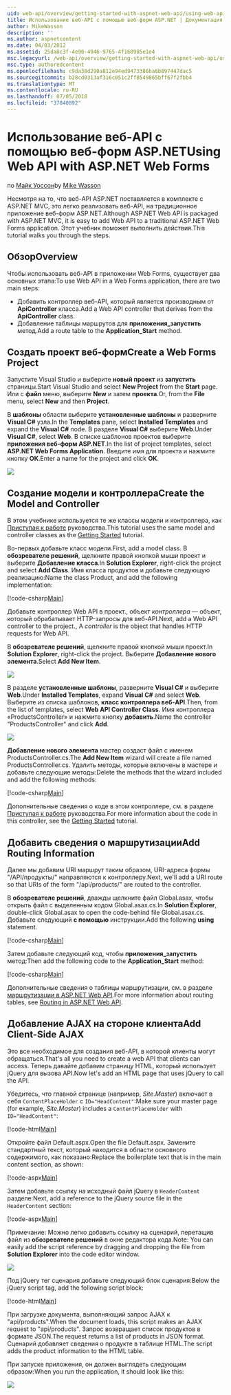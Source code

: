 ```yaml
---
uid: web-api/overview/getting-started-with-aspnet-web-api/using-web-api-with-aspnet-web-forms
title: Использование веб-API с помощью веб-форм ASP.NET | Документация Майкрософт
author: MikeWasson
description: ''
ms.author: aspnetcontent
ms.date: 04/03/2012
ms.assetid: 25da8c3f-4e90-4946-9765-4f160985e1e4
msc.legacyurl: /web-api/overview/getting-started-with-aspnet-web-api/using-web-api-with-aspnet-web-forms
msc.type: authoredcontent
ms.openlocfilehash: c9da38d290a812e94ed9473386ba6b897447dac5
ms.sourcegitcommit: b28cd0313af316c051c2ff8549865bff67f2fbb4
ms.translationtype: MT
ms.contentlocale: ru-RU
ms.lasthandoff: 07/05/2018
ms.locfileid: "37840892"
---
```

<a name="using-web-api-with-aspnet-web-forms"></a><span data-ttu-id="af904-102">Использование веб-API с помощью веб-форм ASP.NET</span><span class="sxs-lookup"><span data-stu-id="af904-102">Using Web API with ASP.NET Web Forms</span></span>
====================
<span data-ttu-id="af904-103">по [Майк Уоссон](https://github.com/MikeWasson)</span><span class="sxs-lookup"><span data-stu-id="af904-103">by [Mike Wasson](https://github.com/MikeWasson)</span></span>

<span data-ttu-id="af904-104">Несмотря на то, что веб-API ASP.NET поставляется в комплекте с ASP.NET MVC, это легко реализовать веб-API, на традиционное приложение веб-форм ASP.NET.</span><span class="sxs-lookup"><span data-stu-id="af904-104">Although ASP.NET Web API is packaged with ASP.NET MVC, it is easy to add Web API to a traditional ASP.NET Web Forms application.</span></span> <span data-ttu-id="af904-105">Этот учебник поможет выполнить действия.</span><span class="sxs-lookup"><span data-stu-id="af904-105">This tutorial walks you through the steps.</span></span>

## <a name="overview"></a><span data-ttu-id="af904-106">Обзор</span><span class="sxs-lookup"><span data-stu-id="af904-106">Overview</span></span>

<span data-ttu-id="af904-107">Чтобы использовать веб-API в приложении Web Forms, существует два основных этапа:</span><span class="sxs-lookup"><span data-stu-id="af904-107">To use Web API in a Web Forms application, there are two main steps:</span></span>

- <span data-ttu-id="af904-108">Добавить контроллер веб-API, который является производным от **ApiController** класса.</span><span class="sxs-lookup"><span data-stu-id="af904-108">Add a Web API controller that derives from the **ApiController** class.</span></span>
- <span data-ttu-id="af904-109">Добавление таблицы маршрутов для **приложения\_запустить** метод.</span><span class="sxs-lookup"><span data-stu-id="af904-109">Add a route table to the **Application\_Start** method.</span></span>

## <a name="create-a-web-forms-project"></a><span data-ttu-id="af904-110">Создать проект веб-форм</span><span class="sxs-lookup"><span data-stu-id="af904-110">Create a Web Forms Project</span></span>

<span data-ttu-id="af904-111">Запустите Visual Studio и выберите **новый проект** из **запустить** страницы.</span><span class="sxs-lookup"><span data-stu-id="af904-111">Start Visual Studio and select **New Project** from the **Start** page.</span></span> <span data-ttu-id="af904-112">Или с **файл** меню, выберите **New** и затем **проекта**.</span><span class="sxs-lookup"><span data-stu-id="af904-112">Or, from the **File** menu, select **New** and then **Project**.</span></span>

<span data-ttu-id="af904-113">В **шаблоны** области выберите **установленные шаблоны** и разверните **Visual C#** узла.</span><span class="sxs-lookup"><span data-stu-id="af904-113">In the **Templates** pane, select **Installed Templates** and expand the **Visual C#** node.</span></span> <span data-ttu-id="af904-114">В разделе **Visual C#** выберите **Web**.</span><span class="sxs-lookup"><span data-stu-id="af904-114">Under **Visual C#**, select **Web**.</span></span> <span data-ttu-id="af904-115">В списке шаблонов проектов выберите **приложения веб-форм ASP.NET**.</span><span class="sxs-lookup"><span data-stu-id="af904-115">In the list of project templates, select **ASP.NET Web Forms Application**.</span></span> <span data-ttu-id="af904-116">Введите имя для проекта и нажмите кнопку **ОК**.</span><span class="sxs-lookup"><span data-stu-id="af904-116">Enter a name for the project and click **OK**.</span></span>

![](using-web-api-with-aspnet-web-forms/_static/image1.png)

## <a name="create-the-model-and-controller"></a><span data-ttu-id="af904-117">Создание модели и контроллера</span><span class="sxs-lookup"><span data-stu-id="af904-117">Create the Model and Controller</span></span>

<span data-ttu-id="af904-118">В этом учебнике используется те же классы модели и контроллера, как [Приступая к работе](tutorial-your-first-web-api.md) руководства.</span><span class="sxs-lookup"><span data-stu-id="af904-118">This tutorial uses the same model and controller classes as the [Getting Started](tutorial-your-first-web-api.md) tutorial.</span></span>

<span data-ttu-id="af904-119">Во-первых добавьте класс модели.</span><span class="sxs-lookup"><span data-stu-id="af904-119">First, add a model class.</span></span> <span data-ttu-id="af904-120">В **обозревателе решений**, щелкните правой кнопкой мыши проект и выберите **Добавление класса**.</span><span class="sxs-lookup"><span data-stu-id="af904-120">In **Solution Explorer**, right-click the project and select **Add Class**.</span></span> <span data-ttu-id="af904-121">Имя класса продуктов и добавьте следующую реализацию:</span><span class="sxs-lookup"><span data-stu-id="af904-121">Name the class Product, and add the following implementation:</span></span>

[!code-csharp[Main](using-web-api-with-aspnet-web-forms/samples/sample1.cs)]

<span data-ttu-id="af904-122">Добавьте контроллер Web API в проект., объект *контроллера* — объект, который обрабатывает HTTP-запросы для веб-API.</span><span class="sxs-lookup"><span data-stu-id="af904-122">Next, add a Web API controller to the project., A *controller* is the object that handles HTTP requests for Web API.</span></span>

<span data-ttu-id="af904-123">В **обозревателе решений**, щелкните правой кнопкой мыши проект.</span><span class="sxs-lookup"><span data-stu-id="af904-123">In **Solution Explorer**, right-click the project.</span></span> <span data-ttu-id="af904-124">Выберите **Добавление нового элемента**.</span><span class="sxs-lookup"><span data-stu-id="af904-124">Select **Add New Item**.</span></span>

![](using-web-api-with-aspnet-web-forms/_static/image2.png)

<span data-ttu-id="af904-125">В разделе **установленные шаблоны**, разверните **Visual C#** и выберите **Web**.</span><span class="sxs-lookup"><span data-stu-id="af904-125">Under **Installed Templates**, expand **Visual C#** and select **Web**.</span></span> <span data-ttu-id="af904-126">Выберите из списка шаблонов, **класс контроллера веб-API**.</span><span class="sxs-lookup"><span data-stu-id="af904-126">Then, from the list of templates, select **Web API Controller Class**.</span></span> <span data-ttu-id="af904-127">Имя контроллера «ProductsController» и нажмите кнопку **добавить**.</span><span class="sxs-lookup"><span data-stu-id="af904-127">Name the controller "ProductsController" and click **Add**.</span></span>

![](using-web-api-with-aspnet-web-forms/_static/image3.png)

<span data-ttu-id="af904-128">**Добавление нового элемента** мастер создаст файл с именем ProductsController.cs.</span><span class="sxs-lookup"><span data-stu-id="af904-128">The **Add New Item** wizard will create a file named ProductsController.cs.</span></span> <span data-ttu-id="af904-129">Удалить методы, которые включены в мастере и добавьте следующие методы:</span><span class="sxs-lookup"><span data-stu-id="af904-129">Delete the methods that the wizard included and add the following methods:</span></span>

[!code-csharp[Main](using-web-api-with-aspnet-web-forms/samples/sample2.cs)]

<span data-ttu-id="af904-130">Дополнительные сведения о коде в этом контроллере, см. в разделе [Приступая к работе](tutorial-your-first-web-api.md) руководства.</span><span class="sxs-lookup"><span data-stu-id="af904-130">For more information about the code in this controller, see the [Getting Started](tutorial-your-first-web-api.md) tutorial.</span></span>

## <a name="add-routing-information"></a><span data-ttu-id="af904-131">Добавить сведения о маршрутизации</span><span class="sxs-lookup"><span data-stu-id="af904-131">Add Routing Information</span></span>

<span data-ttu-id="af904-132">Далее мы добавим URI маршрут таким образом, URI-адреса формы &quot;/API/продукты/&quot; направляются к контроллеру.</span><span class="sxs-lookup"><span data-stu-id="af904-132">Next, we'll add a URI route so that URIs of the form &quot;/api/products/&quot; are routed to the controller.</span></span>

<span data-ttu-id="af904-133">В **обозревателе решений**, дважды щелкните файл Global.asax, чтобы открыть файл с выделенным кодом Global.asax.cs.</span><span class="sxs-lookup"><span data-stu-id="af904-133">In **Solution Explorer**, double-click Global.asax to open the code-behind file Global.asax.cs.</span></span> <span data-ttu-id="af904-134">Добавьте следующий **с помощью** инструкции.</span><span class="sxs-lookup"><span data-stu-id="af904-134">Add the following **using** statement.</span></span>

[!code-csharp[Main](using-web-api-with-aspnet-web-forms/samples/sample3.cs)]

<span data-ttu-id="af904-135">Затем добавьте следующий код, чтобы **приложения\_запустить** метод:</span><span class="sxs-lookup"><span data-stu-id="af904-135">Then add the following code to the **Application\_Start** method:</span></span>

[!code-csharp[Main](using-web-api-with-aspnet-web-forms/samples/sample4.cs)]

<span data-ttu-id="af904-136">Дополнительные сведения о таблицы маршрутизации, см. в разделе [маршрутизации в ASP.NET Web API](../web-api-routing-and-actions/routing-in-aspnet-web-api.md).</span><span class="sxs-lookup"><span data-stu-id="af904-136">For more information about routing tables, see [Routing in ASP.NET Web API](../web-api-routing-and-actions/routing-in-aspnet-web-api.md).</span></span>

## <a name="add-client-side-ajax"></a><span data-ttu-id="af904-137">Добавление AJAX на стороне клиента</span><span class="sxs-lookup"><span data-stu-id="af904-137">Add Client-Side AJAX</span></span>

<span data-ttu-id="af904-138">Это все необходимое для создания веб-API, в которой клиенты могут обращаться.</span><span class="sxs-lookup"><span data-stu-id="af904-138">That's all you need to create a web API that clients can access.</span></span> <span data-ttu-id="af904-139">Теперь давайте добавим страницу HTML, который использует jQuery для вызова API.</span><span class="sxs-lookup"><span data-stu-id="af904-139">Now let's add an HTML page that uses jQuery to call the API.</span></span>

<span data-ttu-id="af904-140">Убедитесь, что главной странице (например, *Site.Master*) включает в себя `ContentPlaceHolder` с `ID="HeadContent"`:</span><span class="sxs-lookup"><span data-stu-id="af904-140">Make sure your master page (for example, *Site.Master*) includes a `ContentPlaceHolder` with `ID="HeadContent"`:</span></span>

[!code-html[Main](using-web-api-with-aspnet-web-forms/samples/sample8.html)]

<span data-ttu-id="af904-141">Откройте файл Default.aspx.</span><span class="sxs-lookup"><span data-stu-id="af904-141">Open the file Default.aspx.</span></span> <span data-ttu-id="af904-142">Замените стандартный текст, который находится в области основного содержимого, как показано:</span><span class="sxs-lookup"><span data-stu-id="af904-142">Replace the boilerplate text that is in the main content section, as shown:</span></span>

[!code-aspx[Main](using-web-api-with-aspnet-web-forms/samples/sample5.aspx)]

<span data-ttu-id="af904-143">Затем добавьте ссылку на исходный файл jQuery в `HeaderContent` разделе:</span><span class="sxs-lookup"><span data-stu-id="af904-143">Next, add a reference to the jQuery source file in the `HeaderContent` section:</span></span>

[!code-aspx[Main](using-web-api-with-aspnet-web-forms/samples/sample6.aspx?highlight=2)]

<span data-ttu-id="af904-144">Примечание: Можно легко добавить ссылку на сценарий, перетащив файл из **обозревателе решений** в окне редактора кода.</span><span class="sxs-lookup"><span data-stu-id="af904-144">Note: You can easily add the script reference by dragging and dropping the file from **Solution Explorer** into the code editor window.</span></span>

![](using-web-api-with-aspnet-web-forms/_static/image4.png)

<span data-ttu-id="af904-145">Под jQuery тег сценария добавьте следующий блок сценария:</span><span class="sxs-lookup"><span data-stu-id="af904-145">Below the jQuery script tag, add the following script block:</span></span>

[!code-html[Main](using-web-api-with-aspnet-web-forms/samples/sample7.html)]

<span data-ttu-id="af904-146">При загрузке документа, выполняющий запрос AJAX к &quot;api/products&quot;.</span><span class="sxs-lookup"><span data-stu-id="af904-146">When the document loads, this script makes an AJAX request to &quot;api/products&quot;.</span></span> <span data-ttu-id="af904-147">Запрос возвращает список продуктов в формате JSON.</span><span class="sxs-lookup"><span data-stu-id="af904-147">The request returns a list of products in JSON format.</span></span> <span data-ttu-id="af904-148">Сценарий добавляет сведения о продукте в таблице HTML.</span><span class="sxs-lookup"><span data-stu-id="af904-148">The script adds the product information to the HTML table.</span></span>

<span data-ttu-id="af904-149">При запуске приложения, он должен выглядеть следующим образом:</span><span class="sxs-lookup"><span data-stu-id="af904-149">When you run the application, it should look like this:</span></span>

![](using-web-api-with-aspnet-web-forms/_static/image5.png)
